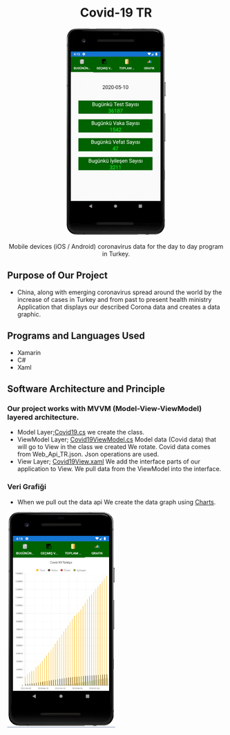 <h1 align="center">Covid-19 TR</h1>
<p align="center">
<img src="https://github.com/yemrecoskun/Covid19Data-TR/blob/master/Covid19TR/Covid19TR.ScreenShot/giphy.gif"/>
</p>
<p align="center">Mobile devices (iOS / Android) coronavirus data for the day to day program in Turkey.</p>

## Purpose of Our Project
- China, along with emerging coronavirus spread around the world by the increase of cases in Turkey and from past to present health ministry
Application that displays our described Corona data and creates a data graphic.

## Programs and Languages Used
- Xamarin
- C#
- Xaml

## Software Architecture and Principle
### Our project works with MVVM (Model-View-ViewModel) layered architecture.
- Model Layer;[Covid19.cs](https://github.com/yemrecoskun/Covid19Data-TR/blob/master/Covid19TR/Covid19TR/Model/Covid19.cs) we create the class.
- ViewModel Layer; [Covid19ViewModel.cs](https://github.com/yemrecoskun/Covid19Data-TR/blob/master/Covid19TR/Covid19TR/ViewModel/Covid19ViewModel.cs) Model data (Covid data) that will go to View in the class we created
We rotate. Covid data comes from Web_Api_TR.json. Json operations are used.
- View Layer; [Covid19View.xaml](https://github.com/yemrecoskun/Covid19Data-TR/blob/master/Covid19TR/Covid19TR/View/MainPage.xaml) We add the interface parts of our application to View.
We pull data from the ViewModel into the interface.

### Veri Grafiği 
- When we pull out the data api We create the data graph using [Charts](https://devblogs.microsoft.com/xamarin/microcharts-elegant-cross-platform-charts-for-any-app/).
<img src="https://github.com/yemrecoskun/Covid19Data-TR/blob/master/Covid19TR/Covid19TR.ScreenShot/Screen4.png" width="250" height="500"/>
